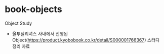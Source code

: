 # book-objects
Object Study

- 올투딜리셔스 사내에서 진행된 Object(https://product.kyobobook.co.kr/detail/S000001766367) 스터디 정리 자료

